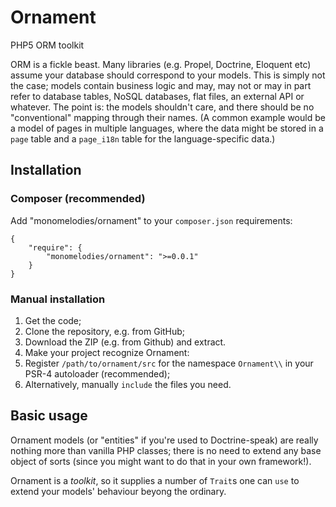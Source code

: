 # Ornament
PHP5 ORM toolkit

ORM is a fickle beast. Many libraries (e.g. Propel, Doctrine, Eloquent etc)
assume your database should correspond to your models. This is simply not the
case; models contain business logic and may, may not or may in part refer to
database tables, NoSQL databases, flat files, an external API or whatever. The
point is: the models shouldn't care, and there should be no "conventional"
mapping through their names. (A common example would be a model of pages in
multiple languages, where the data might be stored in a `page` table and a
`page_i18n` table for the language-specific data.)

## Installation

### Composer (recommended)
Add "monomelodies/ornament" to your `composer.json` requirements:

    {
        "require": {
            "monomelodies/ornament": ">=0.0.1"
        }
    }

### Manual installation
1. Get the code;
  1. Clone the repository, e.g. from GitHub;
  2. Download the ZIP (e.g. from Github) and extract.
2. Make your project recognize Ornament:
  1. Register `/path/to/ornament/src` for the namespace `Ornament\\` in your
     PSR-4 autoloader (recommended);
  2. Alternatively, manually `include` the files you need.

## Basic usage
Ornament models (or "entities" if you're used to Doctrine-speak) are really
nothing more than vanilla PHP classes; there is no need to extend any base
object of sorts (since you might want to do that in your own framework!).

Ornament is a _toolkit_, so it supplies a number of `Trait`s one can `use` to
extend your models' behaviour beyong the ordinary.
